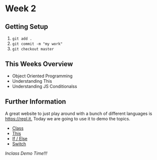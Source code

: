 # Week 2

## Getting Setup

1. `git add .`
2. `git commit -m "my work"`
3. `git checkout master`

## This Weeks Overview

- Object Oriented Programming
- Understanding This
- Understanding JS Conditionalss

## Further Information

A great website to just play around with a bunch of different languages
is <https://repl.it.> Today we are going to use it to demo the topics.

- [Class](https://developer.mozilla.org/en-US/docs/Web/JavaScript/Reference/Statements/class)
- [This](https://developer.mozilla.org/en-US/docs/Web/JavaScript/Reference/Operators/this)
- [If / Else](https://developer.mozilla.org/en-US/docs/Web/JavaScript/Reference/Statements/if...else)
- [Switch](https://developer.mozilla.org/en-US/docs/Web/JavaScript/Reference/Statements/switch)


_Inclass Demo Time!!!_
